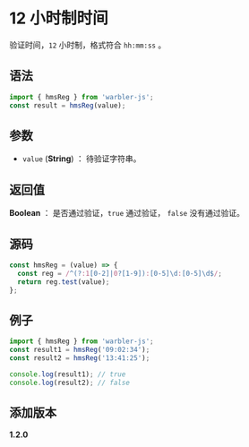 # 12 小时制时间

验证时间，`12` 小时制，格式符合 `hh:mm:ss` 。

## 语法

```js
import { hmsReg } from 'warbler-js';
const result = hmsReg(value);
```

## 参数

- `value` (**String**) ： 待验证字符串。

## 返回值

**Boolean** ： 是否通过验证，`true` 通过验证， `false` 没有通过验证。

## 源码

```js
const hmsReg = (value) => {
  const reg = /^(?:1[0-2]|0?[1-9]):[0-5]\d:[0-5]\d$/;
  return reg.test(value);
};
```

## 例子

```js
import { hmsReg } from 'warbler-js';
const result1 = hmsReg('09:02:34');
const result2 = hmsReg('13:41:25');

console.log(result1); // true
console.log(result2); // false
```

## 添加版本

**1.2.0**
